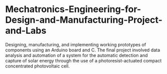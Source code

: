 # Mechatronics-Engineering-for-Design-and-Manufacturing-Project-and-Labs
Designing, manufacturing, and implementing working prototypes of components using an Arduino board and C. The final project involved data analysis and automation of a system for the automatic detection and capture of solar energy through the use of a photoresist-actuated compact concentrated photovoltaic cell.
